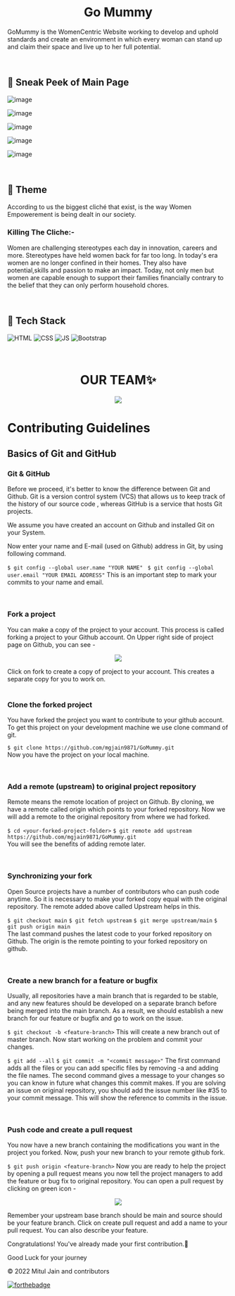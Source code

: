 <h1 align="center">Go Mummy </h1>

GoMummy is the WomenCentric Website working to develop and uphold standards and create an environment in which every woman can stand up and claim their space and live up to her 
full potential.

<br />

## 📌 Sneak Peek of Main Page

![image](https://github.com/mgjain9871/GoMummy/blob/main/public/images/1.png)

![image](https://github.com/mgjain9871/GoMummy/blob/main/public/images/2.png)

![image](https://github.com/mgjain9871/GoMummy/blob/main/public/images/3.png)

![image](https://github.com/mgjain9871/GoMummy/blob/main/public/images/4.png)

![image](https://github.com/mgjain9871/GoMummy/blob/main/public/images/5.png)

<br />

## 📌 Theme
According to us the biggest cliché that exist, is the way Women Empowerement is being dealt in our society.
<br />

### Killing The Cliche:- 
Women are challenging stereotypes each day in innovation, careers and more. Stereotypes have held women back for far too long. In today's era women are no longer confined in their homes. They also have potential,skills and passion to make an impact. Today, not only men but women are capable enough to support their families financially contrary to the belief that they can only perform household chores.

<br />

## 📌 Tech Stack

![HTML](https://img.shields.io/badge/html5%20-%23E34F26.svg?&style=for-the-badge&logo=html5&logoColor=white)
![CSS](https://img.shields.io/badge/css3%20-%231572B6.svg?&style=for-the-badge&logo=css3&logoColor=white)
![JS](https://img.shields.io/badge/javascript%20-%23323330.svg?&style=for-the-badge&logo=javascript&logoColor=%23F7DF1E)
<img alt="Bootstrap" src="https://img.shields.io/badge/bootstrap-%23563D7C.svg?style=for-the-badge&logo=bootstrap&logoColor=white"/>

<br />
<h1 align=center> OUR TEAM✨ </h1>
<p align="center">


<a href="https://github.com/mgjain9871/GoMummy/graphs/contributors">
  <img src="https://contrib.rocks/image?repo=mgjain9871/GoMummy" />
</a>  

<h1> Contributing Guidelines </h1>

## Basics of Git and GitHub

### Git & GitHub

Before we proceed, it's better to know the difference between Git and Github. Git is a version control system (VCS) that allows us to keep track of the history of our source code , whereas GitHub is a service that hosts Git projects. 

We assume you have created an account on Github and installed Git on your System.

Now enter your name and E-mail (used on Github) address in Git, by using following command.

`$ git config --global user.name "YOUR NAME"`
` $ git config --global user.email "YOUR EMAIL ADDRESS"`
This is an important step to mark your commits to your name and email.

<br />

### Fork a project

You can make a copy of the project to your account. This process is called forking a project to your Github account. On Upper right side of project page on Github, you can see -

<p align="center">  <img  src="https://i.imgur.com/P0n6f97.png">  </p>
Click on fork to create a copy of project to your account. This creates a separate copy for you to work on.

<br />

<br />

### Clone the forked project

You have forked the project you want to contribute to your github account. To get this project on your development machine we use clone command of git.

`$ git clone https://github.com/mgjain9871/GoMummy.git` <br/>
Now you have the project on your local machine.

<br />

### Add a remote (upstream) to original project repository

Remote means the remote location of project on Github. By cloning, we have a remote called origin which points to your forked repository. Now we will add a remote to the original repository from where we had forked.

`$ cd <your-forked-project-folder>`
`$ git remote add upstream https://github.com/mgjain9871/GoMummy.git` <br/>
You will see the benefits of adding remote later.

<br />

### Synchronizing your fork

Open Source projects have a number of contributors who can push code anytime. So it is necessary to make your forked copy equal with the original repository. The remote added above called Upstream helps in this.

`$ git checkout main`
`$ git fetch upstream`
`$ git merge upstream/main`
`$ git push origin main` <br/>
The last command pushes the latest code to your forked repository on Github. The origin is the remote pointing to your forked repository on github.

<br />

### Create a new branch for a feature or bugfix

Usually, all repositories have a main branch that is regarded to be stable, and any new features should be developed on a separate branch before being merged into the main branch. As a result, we should establish a new branch for our feature or bugfix and go to work on the issue. 

`$ git checkout -b <feature-branch>`
This will create a new branch out of master branch. Now start working on the problem and commit your changes.

`$ git add --all`
`$ git commit -m "<commit message>"`
The first command adds all the files or you can add specific files by removing -a and adding the file names. The second command gives a message to your changes so you can know in future what changes this commit makes. If you are solving an issue on original repository, you should add the issue number like #35 to your commit message. This will show the reference to commits in the issue.

<br />

### Push code and create a pull request

You now have a new branch containing the modifications you want in the project you forked. Now, push your new branch to your remote github fork. 

`$ git push origin <feature-branch>`
Now you are ready to help the project by opening a pull request means you now tell the project managers to add the feature or bug fix to original repository. You can open a pull request by clicking on green icon -

<p align="center">  <img  src="https://i.imgur.com/aGaqAD5.png">  </p>

Remember your upstream base branch should be main and source should be your feature branch. Click on create pull request and add a name to your pull request. You can also describe your feature.

Congratulations! You've already made your first contribution.🥳

Good Luck for your journey



© 2022 Mitul Jain and contributors

[![forthebadge](https://forthebadge.com/images/badges/built-with-love.svg)](https://forthebadge.com)

